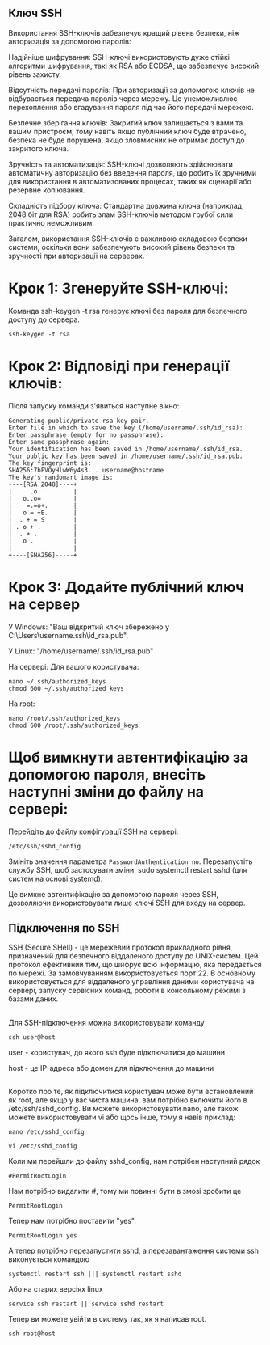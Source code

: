 ## Ключ SSH
Використання SSH-ключів забезпечує кращий рівень безпеки, ніж авторизація за допомогою паролів:

Надійніше шифрування: SSH-ключі використовують дуже стійкі алгоритми шифрування, такі як RSA або ECDSA, що забезпечує високий рівень захисту.

Відсутність передачі паролів: При авторизації за допомогою ключів не відбувається передача паролів через мережу. Це унеможливлює перехоплення або вгадування пароля під час його передачі мережею.

Безпечне зберігання ключів: Закритий ключ залишається з вами та вашим пристроєм, тому навіть якщо публічний ключ буде втрачено, безпека не буде порушена, якщо зловмисник не отримає доступ до закритого ключа.

Зручність та автоматизація: SSH-ключі дозволяють здійснювати автоматичну авторизацію без введення пароля, що робить їх зручними для використання в автоматизованих процесах, таких як сценарії або резервне копіювання.

Складність підбору ключа: Стандартна довжина ключа (наприклад, 2048 біт для RSA) робить злам SSH-ключів методом грубої сили практично неможливим.

Загалом, використання SSH-ключів є важливою складовою безпеки системи, оскільки вони забезпечують високий рівень безпеки та зручності при авторизації на серверах.

##

# Крок 1: Згенеруйте SSH-ключі:
Команда ssh-keygen -t rsa генерує ключі без пароля для безпечного доступу до сервера.
``````
ssh-keygen -t rsa
``````
##

# Крок 2: Відповіді при генерації ключів:

Після запуску команди з'явиться наступне вікно:
``````
Generating public/private rsa key pair.
Enter file in which to save the key (/home/username/.ssh/id_rsa):
Enter passphrase (empty for no passphrase):
Enter same passphrase again:
Your identification has been saved in /home/username/.ssh/id_rsa.
Your public key has been saved in /home/username/.ssh/id_rsa.pub.
The key fingerprint is:
SHA256:7bFVOyHlwW6y4s3... username@hostname
The key's randomart image is:
+---[RSA 2048]----+
|     .o.         |
|   o..o=         |
|    =.=o+.       |
|   o = +E.       |
|  . + = S        |
| . o + .         |
|  . + .          |
|   o .           |
|                 |
+----[SHA256]-----+
``````

##

# Крок 3: Додайте публічний ключ на сервер

У Windows:
"Ваш відкритий ключ збережено у C:\Users\username.ssh\id_rsa.pub".

У Linux:
"/home/username/.ssh/id_rsa.pub"

На сервері:
Для вашого користувача:
``````
nano ~/.ssh/authorized_keys
chmod 600 ~/.ssh/authorized_keys
``````
На root:
``````
nano /root/.ssh/authorized_keys
chmod 600 /root/.ssh/authorized_keys
``````

##

# Щоб вимкнути автентифікацію за допомогою пароля, внесіть наступні зміни до файлу на сервері:
Перейдіть до файлу конфігурації SSH на сервері:
```
/etc/ssh/sshd_config
```
Змініть значення параметра ````PasswordAuthentication no````.
Перезапустіть службу SSH, щоб застосувати зміни: sudo systemctl restart sshd (для систем на основі systemd).

Це вимкне автентифікацію за допомогою пароля через SSH, дозволяючи використовувати лише ключі SSH для входу на сервер.

## Підключення по SSH

SSH (Secure SHell) - це мережевий протокол прикладного рівня, призначений для безпечного віддаленого доступу до UNIX-систем. Цей протокол ефективний тим, що шифрує всю інформацію, яка передається по мережі. За замовчуванням використовується порт 22. В основному використовується для віддаленого управління даними користувача на сервері, запуску сервісних команд, роботи в консольному режимі з базами даних.

##

Для SSH-підключення можна використовувати команду
```
ssh user@host
```
user - користувач, до якого ssh буде підключатися до машини

host - це IP-адреса або домен для підключення до машини

##

Коротко про те, як підключитися користувач може бути встановлений як root, але якщо у вас чиста машина, вам потрібно включити його в /etc/ssh/sshd_config.
Ви можете використовувати nano, але також можете використовувати vi або щось інше, тому я навів приклад:
```
nano /etc/sshd_config
```
``````
vi /etc/sshd_config
``````
Коли ми перейшли до файлу sshd_config, нам потрібен наступний рядок
```
#PermitRootLogin
```
Нам потрібно видалити #, тому ми повинні бути в змозі зробити це
```
PermitRootLogin
```
Тепер нам потрібно поставити "yes".
```
PermitRootLogin yes
```
А тепер потрібно перезапустити sshd, а перезавантаження системи ssh виконується командою
```
systemctl restart ssh ||| systemctl restart sshd
```
Або на старих версіях linux
```
service ssh restart || service sshd restart
```
Тепер ви можете увійти в систему так, як я написав root.
```
ssh root@host
```
